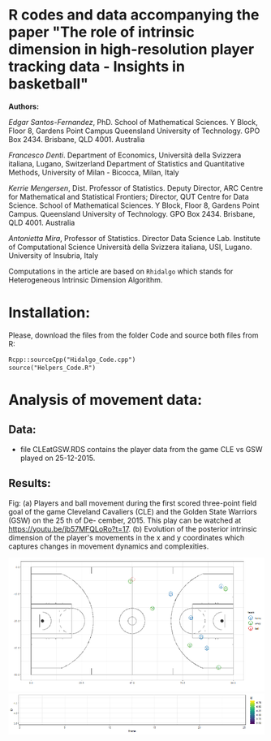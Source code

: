 # R codes and data accompanying the paper "The role of intrinsic dimension in high-resolution player tracking data - Insights in basketball"

__Authors:__

*Edgar Santos-Fernandez*, PhD. School of Mathematical Sciences. Y Block, Floor 8, Gardens Point Campus
Queensland University of Technology. GPO Box 2434. Brisbane, QLD 4001. Australia

*Francesco Denti*. Department of Economics, Università della Svizzera italiana, Lugano, Switzerland
Department of Statistics and Quantitative Methods, University of Milan - Bicocca, Milan, Italy


*Kerrie Mengersen*, Dist. Professor of Statistics. Deputy Director, ARC Centre for Mathematical and Statistical Frontiers;
Director, QUT Centre for Data Science. School of Mathematical Sciences. Y Block, Floor 8, Gardens Point Campus.
Queensland University of Technology. GPO Box 2434. Brisbane, QLD 4001. Australia


*Antonietta Mira*, Professor of Statistics. Director
Data Science Lab. Institute of Computational Science
Università della Svizzera italiana, USI, Lugano.
University of Insubria, Italy


Computations in the article are based on ```Rhidalgo``` which stands for Heterogeneous Intrinsic
Dimension Algorithm.

# Installation:

Please, download the files from the folder Code and source both files from R:

```
Rcpp::sourceCpp("Hidalgo_Code.cpp")
source("Helpers_Code.R")
```
<!--
```
library(devtools)
install_github("https://github.com/EdgarSantos-Fernandez/id_basketball/Rhidalgo")
```
```
library("Rhidalgo")
```
-->


# Analysis of movement data:

## Data: 

* file CLEatGSW.RDS contains the player data from the game CLE vs GSW played on 25-12-2015.

## Results:

Fig: (a) Players and ball movement during the first scored three-point field goal of the
game Cleveland Cavaliers (CLE) and the Golden State Warriors (GSW) on the 25 th of De-
cember, 2015. This play can be watched at https://youtu.be/jb57MFQLoRo?t=17.
(b) Evolution of the posterior intrinsic dimension of the player's movements in the x and y coordinates which captures changes in movement dynamics and complexities. 

![Alt text](https://github.com/EdgarSantos-Fernandez/id_basketball/blob/master/p15a.gif?raw=true "Title")
![Alt text](https://github.com/EdgarSantos-Fernandez/id_basketball/blob/master/p15b.gif?raw=true "Title")


